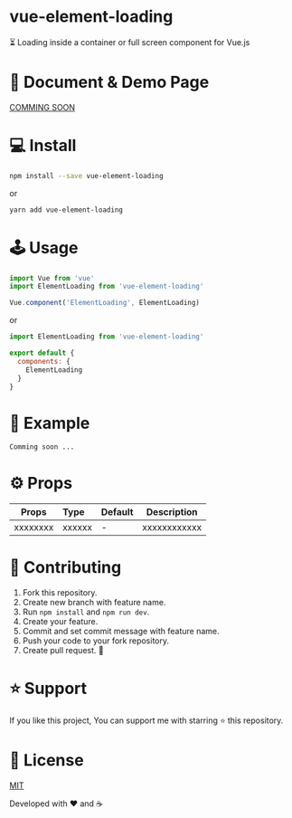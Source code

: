 # vue-element-loading

⏳ Loading inside a container or full screen component for Vue.js

# 👀 Document & Demo Page

[COMMING SOON](...)

# 💻 Install

```sh
npm install --save vue-element-loading
```
or
```sh
yarn add vue-element-loading
```

# 🕹 Usage
```javascript
import Vue from 'vue'
import ElementLoading from 'vue-element-loading'

Vue.component('ElementLoading', ElementLoading)
```
or
```javascript
import ElementLoading from 'vue-element-loading'

export default {
  components: {
    ElementLoading
  }
}
```

# 🔎 Example

```html
Comming soon ...
```

# ⚙️ Props
| Props       | Type          | Default  | Description  |
| ----------- |:--------------| ---------|--------------|
| xxxxxxxx    | xxxxxx        | -        | xxxxxxxxxxxx |

# 🤝 Contributing
1. Fork this repository.
2. Create new branch with feature name.
3. Run `npm install` and `npm run dev`.
4. Create your feature.
5. Commit and set commit message with feature name.
6. Push your code to your fork repository.
7. Create pull request. 🙂

# ⭐️ Support

If you like this project, You can support me with starring ⭐ this repository.

# 📄 License

[MIT](LICENSE)

Developed with ❤️ and ☕️ 
